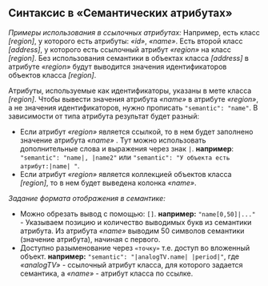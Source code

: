 ## Синтаксис в «Семантических атрибутах»

*Примеры использования в ссылочных атрибутах:*
Например, есть класс *[region]*, у которого есть атрибуты: *«id»*, *«name»*. Есть второй класс *[address]*, у которого есть ссылочный атрибут *«region»* на класс *[region]*.
Без использования семантики в объектах класса *[address]* в атрибуте *«region»* будут выводится значения идентификаторов объектов класса *[region]*.

Атрибуты, используемые как идентификаторы, указаны в мете класса *[region]*.
Чтобы вывести значения атрибута *«name»* в атрибуте *«region»*, а не значения идентификаторов, нужно прописать `"semantic": "name"`. В зависимости от типа атрибута результат будет разный:

* Если атрибут *«region»* является ссылкой, то в нем будет заполнено значение атрибута *«name»* . Тут можно использовать дополнительные слова и выражения через знак `|`. 
**например**: `"semantic": "name|, |name2"` или `"semantic": "У объекта есть атрибут:|name| "`.
* Если атрибут *«region»* является коллекцией объектов класса *[region]*, то в нем будет выведена колонка *«name»*.

*Задание формата отображения в семантике:*
* Можно обрезать вывод с помощью: `[]`. **например:** `"name[0,50]|..."` - Указываем позицию и количество выводимых букв из семантики атрибута. Из атрибута *«name»* выводим 50 символов семантики (значение атрибута), начиная с первого.
* Доступно разыменование через `«точку»` т.е. доступ во вложенный объект. **например:** `"semantic": "|analogTV.name| |period|"`, где *«analogTV»* - cсылочный атрибут класса, для которого задается семантика, а *«name»* - атрибут класса по ссылке.
